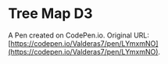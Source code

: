 # Tree Map D3

A Pen created on CodePen.io. Original URL: [https://codepen.io/Valderas7/pen/LYmxmNO](https://codepen.io/Valderas7/pen/LYmxmNO).

